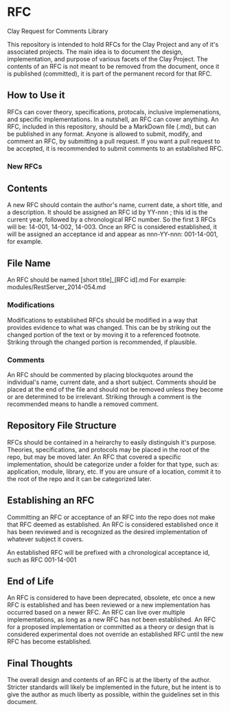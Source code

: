 RFC
===

Clay Request for Comments Library

This repository is intended to hold RFCs for the Clay Project and any of it's associated projects. The main idea is to document the design, implementation, and purpose of various facets of the Clay Project. The contents of an RFC is not meant to be removed from the document, once it is published (committed), it is part of the permanent record for that RFC.

## How to Use it

RFCs can cover theory, specifications, protocals, inclusive implemenations, and specific implementations.  In a nutshell, an RFC can cover anything.  An RFC, included in this repository, should be a MarkDown file (.md), but can be published in any format.  Anyone is allowed to submit, modify, and comment an RFC, by submitting a pull request.  If you want a pull request to be accepted, it is recommended to submit comments to an established RFC.

### New RFCs

## Contents

A new RFC should contain the author's name, current date, a short title, and a description.  It should be assigned an RFC id by YY-nnn ; this id is the current year, followed by a chronological RFC number.  So the first 3 RFCs will be: 14-001, 14-002, 14-003.  Once an RFC is considered established, it will be assigned an acceptance id and appear as nnn-YY-nnn: 001-14-001, for example.

## File Name

An RFC should be named [short title]_[RFC id].md  For example: modules/RestServer_2014-054.md

### Modifications

Modifications to established RFCs should be modified in a way that provides evidence to what was changed.  This can be by striking out the changed portion of the text or by moving it to a referenced footnote.  Striking through the changed portion is recommended, if plausible.

### Comments

An RFC should be commented by placing blockquotes around the individual's name, current date, and a short subject.  Comments should be placed at the end of the file and should not be removed unless they become or are determined to be irrelevant.  Striking through a comment is the recommended means to handle a removed comment.

## Repository File Structure

RFCs should be contained in a heirarchy to easily distinguish it's purpose.  Theories, specifications, and protocols may be placed in the root of the repo, but may be moved later.  An RFC that covered a specific implementation, should be categorize under a folder for that type, such as: application, module, library, etc.  If you are unsure of a location, commit it to the root of the repo and it can be categorized later.

## Establishing an RFC

Committing an RFC or acceptance of an RFC into the repo does not make that RFC deemed as established.  An RFC is considered established once it has been reviewed and is recognized as the desired implementation of whatever subject it covers.  

An established RFC will be prefixed with a chronological acceptance id, such as RFC 001-14-001

## End of Life

An RFC is considered to have been deprecated, obsolete, etc once a new RFC is established and has been reviewed or a new implementation has occurred based on a newer RFC.  An RFC can live over multiple implementations, as long as a new RFC has not been established. An RFC for a proposed implementation or committed as a theory or design that is considered experimental does not override an established RFC until the new RFC has become established.

## Final Thoughts

The overall design and contents of an RFC is at the liberty of the author.  Stricter standards will likely be implemented in the future, but he intent is to give the author as much liberty as possible, within the guidelines set in this document.
